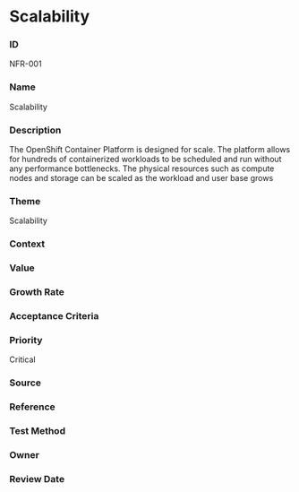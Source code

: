 

# Scalability

### ID

NFR-001

### Name

Scalability

### Description

The OpenShift Container Platform is designed for scale. The platform allows for
hundreds of containerized workloads to be scheduled and run without any
performance bottlenecks. The physical resources such as compute nodes and
storage can be scaled as the workload and user base grows

### Theme


Scalability



### Context




### Value




### Growth Rate




### Acceptance Criteria




### Priority


Critical



### Source




### Reference




### Test Method




### Owner




### Review Date



